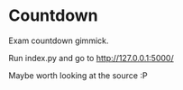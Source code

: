 # Countdown
Exam countdown gimmick. 

Run index.py and go to http://127.0.0.1:5000/

Maybe worth looking at the source :P
